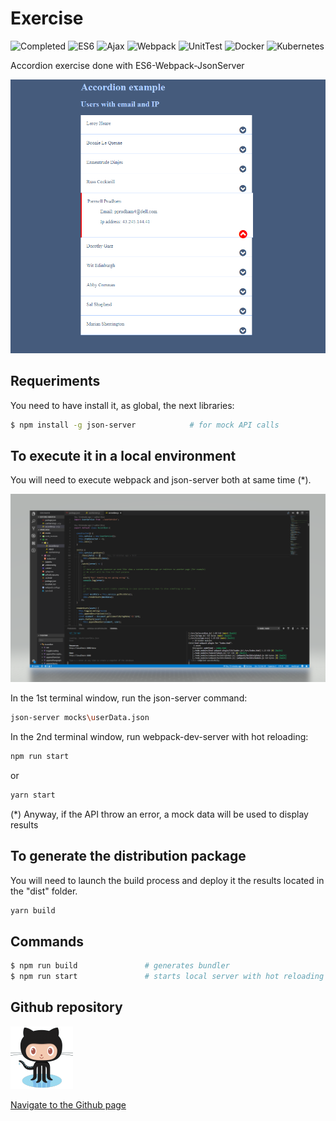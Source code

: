 

# Exercise

![Completed](https://img.shields.io/badge/Completed-100%25-green.svg) 
![ES6](https://img.shields.io/badge/ES6-Done-yellow.svg) 
![Ajax](https://img.shields.io/badge/Ajax-Done-ff69b4.svg) 
![Webpack](https://img.shields.io/badge/Webpack-Done-blue.svg) 
![UnitTest](https://img.shields.io/badge/Unit%20tests-Pending-red.svg) 
![Docker](https://img.shields.io/badge/Docker-Pending-0765fc.svg) 
![Kubernetes](https://img.shields.io/badge/Kubernetes-Pending-cadbf7.svg) 


Accordion exercise done with ES6-Webpack-JsonServer

![GitHub Logo](screenshot.png)

## Requeriments
You need to have install it, as global, the next libraries:

```sh
$ npm install -g json-server            # for mock API calls

```

## To execute it in a local environment

You will need to execute webpack and json-server both at same time (*). 

![Ide](ide.png)


In the 1st terminal window, run the json-server command:
```sh
json-server mocks\userData.json
```
In the 2nd terminal window, run webpack-dev-server with hot reloading:

```sh
npm run start
```
or 

```sh
yarn start
```

(*) Anyway, if the API throw an error, a mock data will be used to display results

## To generate the distribution package
You will need to launch the build process and deploy it the results located in the "dist" folder.

```sh
yarn build
```


## Commands

```sh
$ npm run build               # generates bundler
$ npm run start               # starts local server with hot reloading

```

## Github repository

![GitHub Logo](githubLogo.png)


<a href="https://ibanjb.github.io/VanillaES6/">Navigate to the Github page</a>

